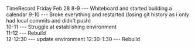 TimeRecord
Friday Feb 28
8-9 --- Whiteboard and started building a calendar
9-10 --- Broke everything and restarted (losing git history as i only had local commits and didn't push)  
10-11 --- Struggle at establishing environment  
11-12 --- Rebuild  
12-12:30 --- update environment
12:30-1:30 --- Rebuild  
